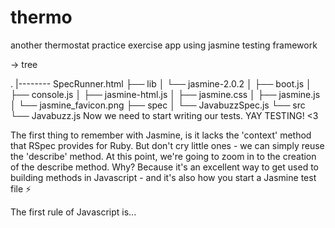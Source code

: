 # thermo

another thermostat practice exercise app using jasmine testing framework


→ tree


.
|-------- SpecRunner.html
├── lib
│   └── jasmine-2.0.2
│       ├── boot.js
│       ├── console.js
│       ├── jasmine-html.js
│       ├── jasmine.css
│       ├── jasmine.js
│       └── jasmine_favicon.png
├── spec
│   └── JavabuzzSpec.js
└── src
    └── Javabuzz.js
Now we need to start writing our tests. YAY TESTING! <3

The first thing to remember with Jasmine, is it lacks the 'context' method that RSpec provides for Ruby. But don't cry little ones - we can simply reuse the 'describe' method. At this point, we're going to zoom in to the creation of the describe method. Why? Because it's an excellent way to get used to building methods in Javascript - and it's also how you start a Jasmine test file :zap:

The first rule of Javascript is...

